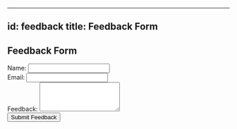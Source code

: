  ---
id: feedback
title: Feedback Form
   ---
## Feedback Form
   <form
     action="https://formspree.io/f/mzblzgry"
     method="POST"
     target="_blank"
   >
     <div>
       <label for="name">Name:</label>
       <input type="text" id="name" name="name" required />
     </div>
     <div>
       <label for="email">Email:</label>
       <input type="email" id="email" name="email" required />
     </div>
     <div>
       <label for="message">Feedback:</label>
       <textarea id="message" name="message" rows="4" required></textarea>
     </div>
     <div>
       <button type="submit">Submit Feedback</button>
     </div>
   </form>

<script src="/js/feedback.js"></script>
